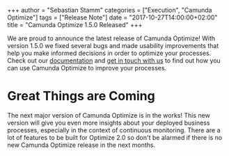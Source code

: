 +++
author = "Sebastian Stamm"
categories = ["Execution", "Camunda Optimize"]
tags = ["Release Note"]
date = "2017-10-27T14:00:00+02:00"
title = "Camunda Optimize 1.5.0 Released"
+++

We are proud to announce the latest release of Camunda Optimize! With version 1.5.0 we fixed several bugs and made usability improvements that help you make informed decisions in order to optimize your processes. Check out our [documentation](https://docs.camunda.org/optimize/) and [get in touch with us](https://camunda.com/about/contact/) to find out how you can use Camunda Optimize to improve your processes.

# Great Things are Coming

The next major version of Camunda Optimize is in the works! This new version will give you even more insights about your deployed business processes, especially in the context of continuous monitoring. There are a lot of features to be built for Optimize 2.0 so don't be alarmed if there is no new Camunda Optimize release in the next months.
